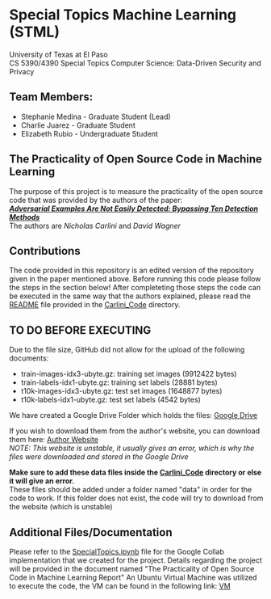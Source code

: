 # Special Topics Machine Learning (STML)
University of Texas at El Paso                                
CS 5390/4390 Special Topics Computer Science: Data-Driven Security and Privacy
## Team Members:
* Stephanie Medina - Graduate Student (Lead)
* Charlie Juarez - Graduate Student
* Elizabeth Rubio - Undergraduate Student

## The Practicality of Open Source Code in Machine Learning

The purpose of this project is to measure the practicality of the open source code that was provided by the authors of the paper:            
[**_Adversarial Examples Are Not Easily Detected: Bypassing Ten Detection Methods_**](https://arxiv.org/pdf/1705.07263.pdf)                
The authors are _Nicholas Carlini_ and _David Wagner_

## Contributions

The code provided in this repository is an edited version of the repository given in the paper mentioned above. 
Before running this code please follow the steps in the section below! After completeting those steps the code
can be executed in the same way that the authors explained, please read the [README](https://github.com/cjuare01/STML/blob/main/Carlini_Code/README.md) file provided in the 
[Carlini_Code](https://github.com/cjuare01/STML/tree/main/Carlini_Code) directory.

## TO DO BEFORE EXECUTING

Due to the file size, GitHub did not allow for the upload of the following documents:

* train-images-idx3-ubyte.gz:  training set images (9912422 bytes)
* train-labels-idx1-ubyte.gz:  training set labels (28881 bytes)
* t10k-images-idx3-ubyte.gz:   test set images (1648877 bytes)
* t10k-labels-idx1-ubyte.gz:   test set labels (4542 bytes) 

We have created a Google Drive Folder which holds the files:
[Google Drive](https://drive.google.com/drive/folders/1ultq_AXRoF1K77DkGbsipeXRrWk7ihlK?usp=sharing)

If you wish to download them from the author's website, you can download them here:
[Author Website](http://yann.lecun.com/exdb/mnist/)         
*NOTE: This website is unstable, it usually gives an error, which is why the files were downloaded and stored in the Google Drive*

**Make sure to add these data files inside the [Carlini_Code](https://github.com/cjuare01/STML/tree/main/Carlini_Code) directory or else it will give an error.**   
These files should be added under a folder named "data" in order for the code to work. If this folder does not exist, the code will try to download from the website (which is unstable)

## Additional Files/Documentation
Please refer to the [SpecialTopics.ipynb](https://github.com/cjuare01/STML/blob/main/SpecialTopics.ipynb) file for the Google Collab implementation that we created for the project.
Details regarding the project will be provided in the document named "The Practicality of Open Source Code in Machine Learning Report"
An Ubuntu Virtual Machine was utilized to execute the code, the VM can be found in the following link: [VM](https://drive.google.com/file/d/1ixHtxkMPR8Ah1oQtLE-tmbrVBoM_N2cj/view?usp=sharing)
